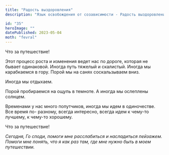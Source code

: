 ```yaml
---
title: "Радость выздоровления"
description: "Язык освобождения от созависимости - Радость выздоровления"

id: "35"
heroImage: ""
datePublished: 2023-05-04
moth: "fevral"
---
```


Что за путешествие!

Этот процесс роста и изменения ведет нас по дороге, которая не бывает
одинаковой. Иногда путь тяжелый и скалистый. Иногда мы карабкаемся в гору.
Порой мы на санях соскальзываем вниз.

Иногда мы отдыхаем.

Порой пробираемся на ощупь в темноте. А иногда мы ослеплены солнцем.

Временами у нас много попутчиков, иногда мы идем в одиночестве. Все время по-
разному, всегда интересно, всегда идем к чему-то лучшему, к чему-то хорошему.

Что за путешествие!

_Сегодня,_ _Го_ _споди,_ _помоги_ _мне_ _расслабиться_ _и_ _насладиться_
_пейзажем._ _Помоги_ _мне_ _понять,_ _что_ _я_ _как_ _раз_ _там,_ _где_ _мне_
_нужно_ _быть_ _в_ _моем_ _путешествии._
